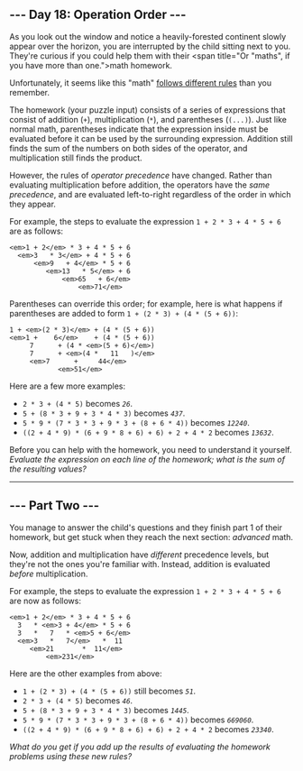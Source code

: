 --- Day 18: Operation Order ---
-------------------------------

As you look out the window and notice a heavily-forested continent slowly appear over the horizon, you are interrupted by the child sitting next to you. They're curious if you could help them with their <span title="Or "maths", if you have more than one.">math</span> homework.

Unfortunately, it seems like this "math" [follows different rules](https://www.youtube.com/watch?v=3QtRK7Y2pPU&t=15) than you remember.

The homework (your puzzle input) consists of a series of expressions that consist of addition (`+`), multiplication (`*`), and parentheses (`(...)`). Just like normal math, parentheses indicate that the expression inside must be evaluated before it can be used by the surrounding expression. Addition still finds the sum of the numbers on both sides of the operator, and multiplication still finds the product.

However, the rules of *operator precedence* have changed. Rather than evaluating multiplication before addition, the operators have the *same precedence*, and are evaluated left-to-right regardless of the order in which they appear.

For example, the steps to evaluate the expression `1 + 2 * 3 + 4 * 5 + 6` are as follows:

```
<em>1 + 2</em> * 3 + 4 * 5 + 6
  <em>3   * 3</em> + 4 * 5 + 6
      <em>9   + 4</em> * 5 + 6
         <em>13   * 5</em> + 6
             <em>65   + 6</em>
                 <em>71</em>

```

Parentheses can override this order; for example, here is what happens if parentheses are added to form `1 + (2 * 3) + (4 * (5 + 6))`:

```
1 + <em>(2 * 3)</em> + (4 * (5 + 6))
<em>1 +    6</em>    + (4 * (5 + 6))
     7      + (4 * <em>(5 + 6)</em>)
     7      + <em>(4 *   11   )</em>
     <em>7      +     44</em>
            <em>51</em>

```

Here are a few more examples:

- `2 * 3 + (4 * 5)` becomes *`26`*.
- `5 + (8 * 3 + 9 + 3 * 4 * 3)` becomes *`437`*.
- `5 * 9 * (7 * 3 * 3 + 9 * 3 + (8 + 6 * 4))` becomes *`12240`*.
- `((2 + 4 * 9) * (6 + 9 * 8 + 6) + 6) + 2 + 4 * 2` becomes *`13632`*.

Before you can help with the homework, you need to understand it yourself. *Evaluate the expression on each line of the homework; what is the sum of the resulting values?*

-----

--- Part Two ---
----------------

You manage to answer the child's questions and they finish part 1 of their homework, but get stuck when they reach the next section: *advanced* math.

Now, addition and multiplication have *different* precedence levels, but they're not the ones you're familiar with. Instead, addition is evaluated *before* multiplication.

For example, the steps to evaluate the expression `1 + 2 * 3 + 4 * 5 + 6` are now as follows:

```
<em>1 + 2</em> * 3 + 4 * 5 + 6
  3   * <em>3 + 4</em> * 5 + 6
  3   *   7   * <em>5 + 6</em>
  <em>3   *   7</em>   *  11
     <em>21       *  11</em>
         <em>231</em>

```

Here are the other examples from above:

- `1 + (2 * 3) + (4 * (5 + 6))` still becomes *`51`*.
- `2 * 3 + (4 * 5)` becomes *`46`*.
- `5 + (8 * 3 + 9 + 3 * 4 * 3)` becomes *`1445`*.
- `5 * 9 * (7 * 3 * 3 + 9 * 3 + (8 + 6 * 4))` becomes *`669060`*.
- `((2 + 4 * 9) * (6 + 9 * 8 + 6) + 6) + 2 + 4 * 2` becomes *`23340`*.

*What do you get if you add up the results of evaluating the homework problems using these new rules?*